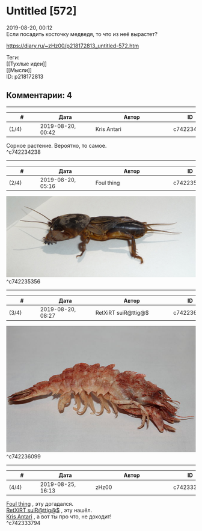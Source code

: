 Untitled [572]
==============

  
2019-08-20, 00:12  
 Если посадить косточку медведя, то что из неё вырастет?   
  
<https://diary.ru/~zHz00/p218172813_untitled-572.htm>  
  
Теги:  
[[Тухлые идеи]]  
[[Мысли]]  
ID: p218172813  


Комментарии: 4
--------------

  


---



|         #         |              Дата              |                     Автор                     |           ID           |
| --- | --- | --- | --- |
| (1/4) | 2019-08-20, 00:42 | Kris Antari | c742234238 |

  
 Сорное растение. Вероятно, то самое.   
 ^c742234238

---



|         #         |              Дата              |                     Автор                     |           ID           |
| --- | --- | --- | --- |
| (2/4) | 2019-08-20, 05:16 | Foul thing | c742235356 |

  
 ![](pics/Gryllotalpa_2009_G6.jpg)   
 ^c742235356

---



|         #         |              Дата              |                     Автор                     |           ID           |
| --- | --- | --- | --- |
| (3/4) | 2019-08-20, 08:27 | RetXiRT suiR@ttig@$ | c742236099 |

  
  ![](pics/640px-Sclerocrangon_salebrosa._Profile.jpg)    
 ^c742236099

---



|         #         |              Дата              |                     Автор                     |           ID           |
| --- | --- | --- | --- |
| (4/4) | 2019-08-25, 16:13 | zHz00 | c742333794 |

  
  [Foul thing](http://foulthing.diary.ru "Temporary Internet Flies")  , эту догадался.   
  [RetXiRT suiR@ttig@$](http://Hellspawn.diary.ru "Fission Chips")  , эту нашёл.   
  [Kris Antari](http://Kris-Antari.diary.ru "Animus Vox")  , а вот ты про что, не доходит!   
 ^c742333794